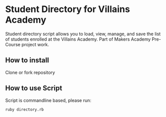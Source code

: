 # Student Directory for Villains Academy #

Student directory script allows you to load, view, manage, and save the list of students enrolled at the Villains Academy. Part of Makers Academy Pre-Course project work.


## How to install ##

Clone or fork repository


## How to use Script ##

Script is commandline based, please run:

```shell
ruby directory.rb
```
